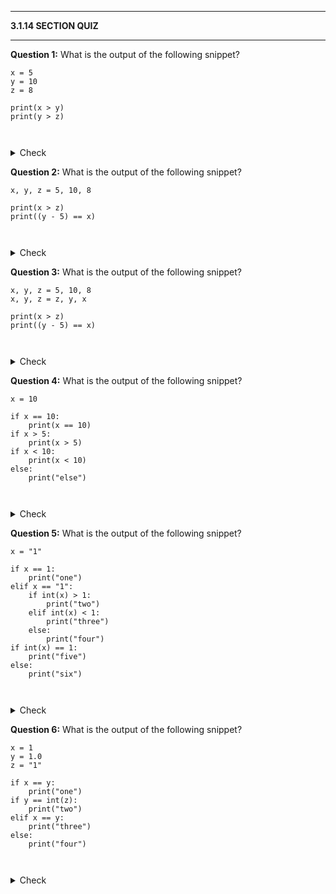 
---

**3.1.14 SECTION QUIZ**

---

**Question 1:** What is the output of the following snippet?

```
x = 5
y = 10
z = 8
 
print(x > y)
print(y > z)
 
 
```

<details>
  <summary>Check</summary>

  ```Output
  True
  False
  ```
</details>

**Question 2:** What is the output of the following snippet?

```
x, y, z = 5, 10, 8
 
print(x > z)
print((y - 5) == x)
 
 
```

<details>
  <summary>Check</summary>

  ```Output
  False
  True
  ```
</details>

**Question 3:** What is the output of the following snippet?

```
x, y, z = 5, 10, 8
x, y, z = z, y, x
 
print(x > z)
print((y - 5) == x)
 
 
```

<details>
  <summary>Check</summary>

  ```Output
  True
  False
  ```
</details>

**Question 4:** What is the output of the following snippet?

```
x = 10
 
if x == 10:
    print(x == 10)
if x > 5:
    print(x > 5)
if x < 10:
    print(x < 10)
else:
    print("else")
 
 
```

<details>
  <summary>Check</summary>

  ```Output
  True
  True
  else
  ```
</details>

**Question 5:** What is the output of the following snippet?

```
x = "1"
 
if x == 1:
    print("one")
elif x == "1":
    if int(x) > 1:
        print("two")
    elif int(x) < 1:
        print("three")
    else:
        print("four")
if int(x) == 1:
    print("five")
else:
    print("six")
 
 
```

<details>
  <summary>Check</summary>

  ```Output
  four
  five
  ```
</details>


**Question 6:** What is the output of the following snippet?

```
x = 1
y = 1.0
z = "1"
 
if x == y:
    print("one")
if y == int(z):
    print("two")
elif x == y:
    print("three")
else:
    print("four")
 
 
```

<details>
  <summary>Check</summary>

  ```Output
  one
  two
  ```
</details>
